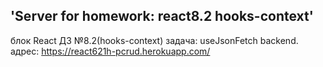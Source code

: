 ## 'Server for homework: react8.2 hooks-context'  
блок React ДЗ №8.2(hooks-context) задача: useJsonFetch backend.   
адрес: https://react621h-pcrud.herokuapp.com/
